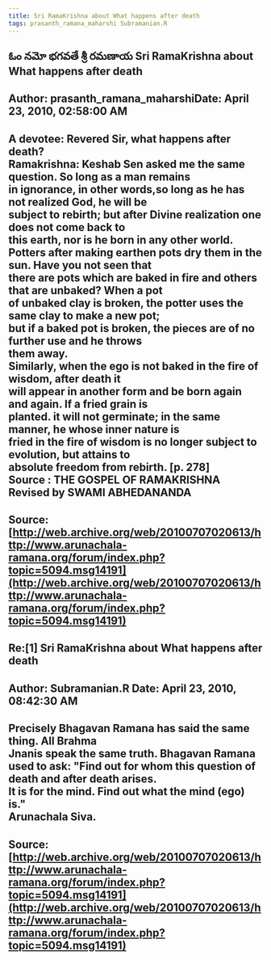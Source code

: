 ```yaml
--- 
title: Sri RamaKrishna about What happens after death   
tags: prasanth_ramana_maharshi Subramanian.R  
---  
```

## ఓం నమో భగవతే శ్రీ రమణాయ Sri RamaKrishna about What happens after death  
Author: prasanth_ramana_maharshiDate: April 23, 2010, 02:58:00 AM  
---  
A devotee: Revered Sir, what happens after death?   
Ramakrishna: Keshab Sen asked me the same question. **So long as a man remains  
in ignorance, in other words,so long as he has not realized God, he will be  
subject to rebirth;** but after Divine realization one does not come back to  
this earth, nor is he born in any other world.   
Potters after making earthen pots dry them in the sun. Have you not seen that  
there are pots which are baked in fire and others that are unbaked? When a pot  
of unbaked clay is broken, the potter uses the same clay to make a new pot;  
but if a baked pot is broken, the pieces are of no further use and he throws  
them away.   
 **Similarly, when the ego is not baked in the fire of wisdom, after death it  
will appear in another form and be born again and again.** If a fried grain is  
planted. it will not germinate; in the same manner, he whose inner nature is  
fried in the fire of wisdom is no longer subject to evolution, but attains to  
absolute freedom from rebirth. [p. 278]   
 **Source** : THE GOSPEL OF RAMAKRISHNA Revised by SWAMI ABHEDANANDA
 ---  
Source:[http://web.archive.org/web/20100707020613/http://www.arunachala-ramana.org/forum/index.php?topic=5094.msg14191](http://web.archive.org/web/20100707020613/http://www.arunachala-ramana.org/forum/index.php?topic=5094.msg14191)   
---  

## Re:[1] Sri RamaKrishna about What happens after death  
Author: Subramanian.R       Date: April 23, 2010, 08:42:30 AM  
---  
Precisely Bhagavan Ramana has said the same thing. All Brahma   
Jnanis speak the same truth. Bhagavan Ramana used to ask: "Find out for whom this question of death and after death arises.   
It is for the mind. Find out what the mind (ego) is."   
Arunachala Siva.
 ---  
Source:[http://web.archive.org/web/20100707020613/http://www.arunachala-ramana.org/forum/index.php?topic=5094.msg14191](http://web.archive.org/web/20100707020613/http://www.arunachala-ramana.org/forum/index.php?topic=5094.msg14191)   
---  

